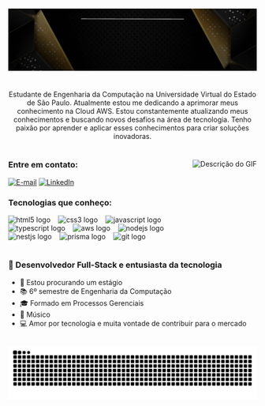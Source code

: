 <div align="center">
  <a href="https://git.io/typing-svg">
    <img src="https://readme-typing-svg.demolab.com?font=Fira+Code&weight=500&size=22&pause=1000&color=7387E2&center=true&vCenter=true&random=false&width=524&lines=%E2%8A%B9+Seja+Muito+Bem+Vindo(ª)+%E2%8A%B9+" alt="">
  </a>
</div>

<img align="center" alt="" src="./src/github.gif">

#

<p align="center">Estudante de Engenharia da Computação na Universidade Virtual do Estado de São Paulo. Atualmente estou me dedicando a aprimorar meus conhecimento na Cloud AWS. Estou constantemente atualizando meus conhecimentos e buscando novos desafios na área de tecnologia. Tenho paixão por aprender e aplicar esses conhecimentos para criar soluções inovadoras.

#

<img align="right" height="200px" src="https://media2.giphy.com/media/v1.Y2lkPTc5MGI3NjExM254a2NxdWc1eTRkcjZ2ZHo0eDhlNG9wdXExejBhNGwzYmZxdXJvbyZlcD12MV9pbnRlcm5hbF9naWZfYnlfaWQmY3Q9Zw/iIqmM5tTjmpOB9mpbn/giphy.gif" alt="Descrição do GIF">

<h3 align="left">Entre em contato:</h3>

[![E-mail](https://img.shields.io/badge/Gmail-black?style=for-the-badge&logo=gmail&logoColor=white)](mailto:william_limaa@hotmail.com)
[![LinkedIn](https://img.shields.io/badge/LinkedIn-black?style=for-the-badge&logo=linkedin&logoColor=white)](https://www.linkedin.com/in/will-developer/)

<h3 align="left">Tecnologias que conheço:</h3>

<div align="left">
  <img src="https://cdn.jsdelivr.net/gh/devicons/devicon/icons/html5/html5-original.svg" height="35" alt="html5 logo"  />
  <img width="8" />
  <img src="https://cdn.jsdelivr.net/gh/devicons/devicon/icons/css3/css3-original.svg" height="35" alt="css3 logo"  />
  <img width="8" />
  <img src="https://cdn.jsdelivr.net/gh/devicons/devicon/icons/javascript/javascript-plain.svg" height="35" alt="javascript logo"  />
  <img width="8" />
  <img src="https://cdn.jsdelivr.net/gh/devicons/devicon@latest/icons/typescript/typescript-original.svg" height="35" alt="typescript logo"  />
  <img width="8" />
  <img src="https://cdn.jsdelivr.net/gh/devicons/devicon@latest/icons/amazonwebservices/amazonwebservices-original-wordmark.svg" height="30" alt="aws logo"  />
  <img width="8" />
  <img src="https://cdn.jsdelivr.net/gh/devicons/devicon@latest/icons/nodejs/nodejs-original-wordmark.svg" height="35" alt="nodejs logo"  />
  <img width="8" />
  <img src="https://cdn.jsdelivr.net/gh/devicons/devicon@latest/icons/nestjs/nestjs-original-wordmark.svg" height="35" alt="nestjs logo"  />
  <img width="8" />
  <img src="https://cdn.jsdelivr.net/gh/devicons/devicon@latest/icons/prisma/prisma-original-wordmark.svg" height="35" alt="prisma logo"  />
  <img width="8" />
  <img src="https://cdn.jsdelivr.net/gh/devicons/devicon@latest/icons/git/git-original-wordmark.svg" height="35" alt="git logo"  />
  <img width="8" />
</div>

#

### 🌟 Desenvolvedor Full-Stack e entusiasta da tecnologia
- 🚀 Estou procurando um estágio<br/>
- 📚 6º semestre de Engenharia da Computação<br/>
- 🎓 Formado em Processos Gerenciais<br/>
- 🎸 Músico<br/>
- 💻 Amor por tecnologia e muita vontade de contribuir para o mercado<br/><br/>



<picture align="center">
  <source media="(prefers-color-scheme: dark)" srcset="https://raw.githubusercontent.com/will-developer/will-developer/output/github-contribution-grid-snake-dark.svg">
  <source media="(prefers-color-scheme: light)" srcset="https://raw.githubusercontent.com/will-developer/will-developer/output/github-contribution-grid-snake-dark.svg">
  <img align="center" alt="github contribution grid snake animation" src="https://raw.githubusercontent.com/will-developer/will-developer/output/github-contribution-grid-snake.svg">
</picture>
